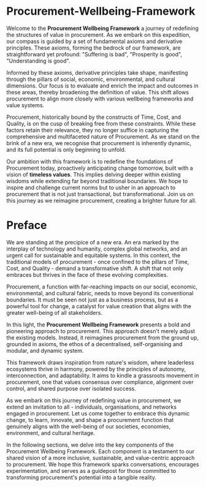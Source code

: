 # Procurement-Wellbeing-Framework
Welcome to the **Procurement Wellbeing Framework** a journey of redefining the structures of value in procurement. As we embark on this expedition, our compass is guided by a set of fundamental axioms and derivative principles. These axioms, forming the bedrock of our framework, are straightforward yet profound: "Suffering is bad", "Prosperity is good", "Understanding is good".

Informed by these axioms, derivative principles take shape, manifesting through the pillars of social, economic, environmental, and cultural dimensions. Our focus is to evaluate and enrich the impact and outcomes in these areas, thereby broadening the definition of value. This shift allows procurement to align more closely with various wellbeing frameworks and value systems.

Procurement, historically bound by the constructs of Time, Cost, and Quality, is on the cusp of breaking free from these constraints. While these factors retain their relevance, they no longer suffice in capturing the comprehensive and multifaceted nature of Procurement. As we stand on the brink of a new era, we recognise that procurement is inherently dynamic, and its full potential is only beginning to unfold.

Our ambition with this framework is to redefine the foundations of Procurement today, proactively anticipating change tomorrow, built with a vision of **timeless values**. This implies delving deeper within existing wisdoms while extending far beyond traditional boundaries. We hope to inspire and challenge current norms but to usher in an approach to procurement that is not just transactional, but transformational. Join us on this journey as we reimagine procurement, creating a brighter future for all.

# Preface

We are standing at the precipice of a new era. An era marked by the interplay of technology and humanity, complex global networks, and an urgent call for sustainable and equitable systems. In this context, the traditional models of procurement - once confined to the pillars of Time, Cost, and Quality - demand a transformative shift. A shift that not only embraces but thrives in the face of these evolving complexities.

Procurement, a function with far-reaching impacts on our social, economic, environmental, and cultural fabric, needs to move beyond its conventional boundaries. It must be seen not just as a business process, but as a powerful tool for change, a catalyst for value creation that aligns with the greater well-being of all stakeholders.

In this light, the **Procurement Wellbeing Framework** presents a bold and pioneering approach to procurement. This approach doesn't merely adjust the existing models. Instead, it reimagines procurement from the ground up, grounded in axioms, the ethos of a decentralised, self-organising and modular, and dynamic system.

This framework draws inspiration from nature's wisdom, where leaderless ecosystems thrive in harmony, powered by the principles of autonomy, interconnection, and adaptability. It aims to kindle a grassroots movement in procurement, one that values consensus over compliance, alignment over control, and shared purpose over isolated success.

As we embark on this journey of redefining value in procurement, we extend an invitation to all - individuals, organisations, and networks engaged in procurement. Let us come together to embrace this dynamic change, to learn, innovate, and shape a procurement function that genuinely aligns with the well-being of our societies, economies, environment, and cultural heritage.

In the following sections, we delve into the key components of the Procurement Wellbeing Framework. Each component is a testament to our shared vision of a more inclusive, sustainable, and value-centric approach to procurement. We hope this framework sparks conversations, encourages experimentation, and serves as a guidepost for those committed to transforming procurement's potential into a tangible reality.
